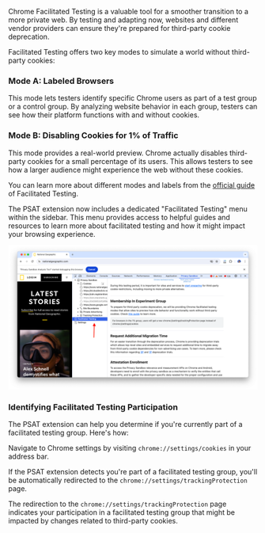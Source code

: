 Chrome Facilitated Testing is a valuable tool for a smoother transition to a more private web. By testing and adapting now, websites and different vendor providers can ensure they're prepared for third-party cookie deprecation.

Facilitated Testing offers two key modes to simulate a world without third-party cookies:

### Mode A: Labeled Browsers
This mode lets testers identify specific Chrome users as part of a test group or a control group. By analyzing website behavior in each group, testers can see how their platform functions with and without cookies.

### Mode B: Disabling Cookies for 1% of Traffic 
This mode provides a real-world preview. Chrome actually disables third-party cookies for a small percentage of its users. This allows testers to see how a larger audience might experience the web without these cookies.

You can learn more about different modes and labels from the [official guide](https://developers.google.com/privacy-sandbox/relevance/setup/web/chrome-facilitated-testing) of Facilitated Testing.

The PSAT extension now includes a dedicated "Facilitated Testing" menu within the sidebar. This menu provides access to helpful guides and resources to learn more about facilitated testing and how it might impact your browsing experience.

<img src="images/features/facilitated-testing/psat_v0.7.0_facilitated_testing_2024_03_29.png" alt="Facilitated Testing">

### Identifying Facilitated Testing Participation

The PSAT extension can help you determine if you're currently part of a facilitated testing group. Here's how:

Navigate to Chrome settings by visiting `chrome://settings/cookies` in your address bar.

If the PSAT extension detects you're part of a facilitated testing group, you'll be automatically redirected to the `chrome://settings/trackingProtection` page.

The redirection to the `chrome://settings/trackingProtection` page indicates your participation in a facilitated testing group that might be impacted by changes related to third-party cookies.